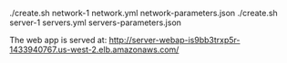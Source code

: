 

./create.sh network-1 network.yml network-parameters.json 
./create.sh server-1 servers.yml servers-parameters.json


The web app is served at: 
http://server-webap-is9bb3trxp5r-1433940767.us-west-2.elb.amazonaws.com/
